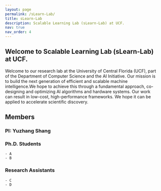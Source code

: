 ```yaml
---
layout: page
permalink: /sLearn-Lab/
title: sLearn-Lab
description: Scalable Learning Lab (sLearn-Lab) at UCF.
nav: true
nav_order: 4
---
```


## Welcome to Scalable Learning Lab (sLearn-Lab) at UCF.    
Welcome to our research lab at the University of Central Florida (UCF), part of the Department of Computer Science and the AI Initiative. Our mission is to build the next generation of efficient and scalable machine intelligence.We hope to achieve this through a fundamental approach, co-designing and optimizing AI algorithms and hardware systems. Our work can result in low-cost, high-performance frameworks. We hope it can be applied to accelerate scientific discovery. 

## Members
### PI: Yuzhang Shang
### Ph.D. Students
    - A
    - B
### Research Assistants
    - C
    - D